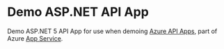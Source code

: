 # Demo ASP.NET API App

Demo ASP.NET 5 API App for use when demoing [Azure API Apps](https://azure.microsoft.com/en-us/services/app-service/api/), part of Azure [App Service](https://azure.microsoft.com/en-us/services/app-service/).
